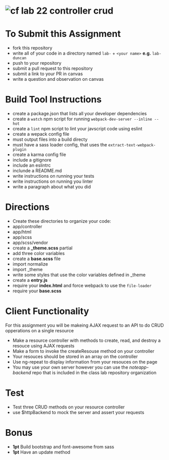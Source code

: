 ![cf](https://i.imgur.com/7v5ASc8.png) lab 22 controller crud
======

# To Submit this Assignment
  * fork this repository
  * write all of your code in a directory named `lab-` + `<your name>` **e.g.** `lab-duncan`
  * push to your repository
  * submit a pull request to this repository
  * submit a link to your PR in canvas
  * write a question and observation on canvas

# Build Tool Instructions
* create a package.json that lists all your developer dependencies
 * create a `watch` npm script for running `webpack-dev-server --inline --hot`
 * create a `lint` npm script to lint your javscript code using eslint
* create a wepack config file
 * must output files into a build directy
 * must have a sass loader config, that uses the `extract-text-webpack-plugin`
* create a karma config file
* include a gitignore
* include an eslintrc
* inclunde a README.md
 * write instructions on running your tests
 * write instructions on running you linter
 * write a paragraph about what you did

# Directions
* Create these directories to organize your code: 
 * app/controller
 * app/html
 * app/scss
 * app/scss/vendor
* create a **_theme.scss** partial 
 * add three color variables
* create a **base.scss** file 
 * import normalize
 * import \_theme
 * write some styles that use the color variables defined in \_theme
* create a **entry.js**
 * require your **index.html** and force webpack to use the `file-loader`
 * require your **base.scss**

# Client Functionality
For this assignment you will be makeing AJAX request to an API to do CRUD opperations on a single resource
* Make a resource controller with methods to create, read, and destroy a resouce using AJAX requests
* Make a form to invoke the createResouse method on your controller
* Your resouces should be stored in an array on the controller
* Use ng-repeat to display information from your resouces on the page
* You may use your own server however you can use the *noteapp-backend* repo that is included in the class lab repository organization

# Test
* Test three CRUD methods on your resource controller
 * use $httpBackend to mock the server and assert your requests

# Bonus
* **1pt** Build bootstrap and font-awesome from sass
* **1pt** Have an update method 
